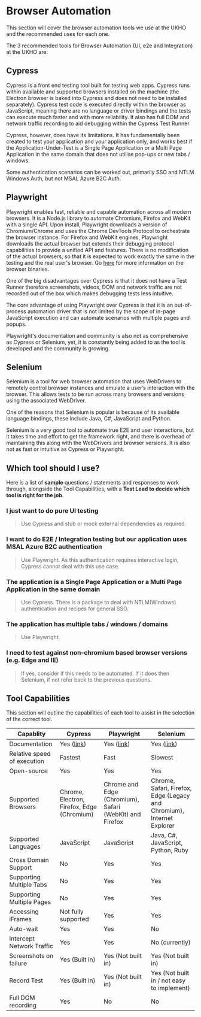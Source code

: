 # Browser Automation

This section will cover the browser automation tools we use at the UKHO and the recommended uses for each one.

The 3 recommended tools for Browser Automation (UI, e2e and Integration) at the UKHO are:

## Cypress

Cypress is a front end testing tool built for testing web apps. Cypress runs within available and supported browsers installed on the machine (the Electron browser is baked into Cypress and does not need to be installed separately). Cypress test code is executed directly within the browser as JavaScript, meaning there are no language or driver bindings and the tests can execute much faster and with more reliability. It also has full DOM and network traffic recording to aid debugging within the Cypress Test Runner.

Cypress, however, does have its limitations. It has fundamentally been created to test your application and your application only, and works best if the Application-Under-Test is a Single Page Application or a Multi Page Application in the same domain that does not utilise pop-ups or new tabs / windows.

Some authentication scenarios can be worked out, primarily SSO and NTLM Windows Auth, but not MSAL Azure B2C Auth.

## Playwright

Playwright enables fast, reliable and capable automation across all modern browsers. It is a Node.js library to automate Chromium, Firefox and WebKit with a single API. Upon install, Playwright downloads a version of Chromium/Chrome and uses the Chrome DevTools Protocol to orchestrate the browser instance. For Firefox and WebKit engines, Playwright downloads the actual browser but extends their debugging protocol capabilities to provide a unified API and features. There is no modification of the actual browsers, so that it is expected to work exactly the same in the testing and the real user's browser. Go [here](https://github.com/microsoft/playwright/blob/master/docs/installation.md) for more information on the browser binaries.

One of the big disadvantages over Cypress is that it does not have a Test Runner therefore screenshots, videos, DOM and network traffic are not recorded out of the box which makes debugging tests less intuitive.

The core advantage of using Playwright over Cypress is that it is an out-of-process automation driver that is not limited by the scope of in-page JavaScript execution and can automate scenarios with multiple pages and popups.

Playwright's documentation and community is also not as comprehensive as Cypress or Selenium, yet, it is constantly being added to as the tool is developed and the community is growing.

## Selenium

Selenium is a tool for web browser automation that uses WebDrivers to remotely control browser instances and emulate a user’s interaction with the browser. This allows tests to be run across many browsers and versions using the associated WebDriver.

One of the reasons that Selenium is popular is because of its available language bindings, these include Java, C#, JavaScript and Python.

Selenium is a very good tool to automate true E2E and user interactions, but it takes time and effort to get the framework right, and there is overhead of maintaining this along with the WebDrivers and browser versions. It is also not as fast or intuitive as Cypress or Playwright.

## Which tool should I use?

Here is a list of **sample** questions / statements and responses to work through, alongside the Tool Capabilities, with a **Test Lead to decide which tool is right for the job**.

### I just want to do pure UI testing

> Use Cypress and stub or mock external dependencies as required.

### I want to do E2E / Integration testing but our application uses MSAL Azure B2C authentication

> Use Playwright. As this authentication requires interactive login, Cypress cannot deal with this use case.

### The application is a Single Page Application or a Multi Page Application in the same domain

> Use Cypress. There is a package to deal with NTLM(Windows) authentication and recipes for general SSO.

### The application has multiple tabs / windows / domains

> Use Playwright.

### I need to test against non-chromium based browser versions (e.g. Edge and IE)

> If yes, consider if this needs to be automated. If it does then
> Selenium, if not refer back to the previous questions.

## Tool Capabilities

This section will outline the capabilities of each tool to assist in the selection of the correct tool.

|Capablity|Cypress|Playwright|Selenium|
|--|--|--|--|
|Documentation| Yes ([link](https://docs.cypress.io/guides/overview/why-cypress.html#In-a-nutshell))| Yes ([link](https://playwright.dev/))| Yes ([link](https://www.selenium.dev/documentation/en/))|
|Relative speed of execution|Fastest|Fast|Slowest|
|Open-source|Yes|Yes|Yes|
|Supported Browsers|Chrome, Electron, Firefox, Edge (Chromium)|Chrome and Edge (Chromium), Safari (WebKit) and Firefox|Chrome, Safari, Firefox, Edge (Legacy and Chromium), Internet Explorer|
|Supported Languages|JavaScript|JavaScript|Java, C#, JavaScript, Python, Ruby|
|Cross Domain Support|No|Yes|Yes|
|Supporting Multiple Tabs|No|Yes|Yes|
|Supporting Multiple Pages |No|Yes|Yes|
|Accessing iFrames|Not fully supported|Yes|Yes|
|Auto-wait| Yes| Yes| No|
|Intercept Network Traffic|Yes|Yes|No (currently)|
|Screenshots on failure|Yes (Built in)| Yes (Not built in)|Yes (Not built in)|
|Record Test|Yes (Built in)|Yes (Not built in)|Yes (Not built in / not easy to implement)|
|Full DOM recording|Yes|No|No|
